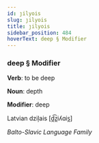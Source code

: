 ```yaml
---
id: ȷilyois
slug: ȷilyois
title: ȷilyois
sidebar_position: 484
hoverText: deep § Modifier
---
```


### deep § Modifier

**Verb**: to be deep

**Noun**: depth

**Modifier**: deep

Latvian dziļais [d̪͡z̪iʎɑis̪]

*Balto-Slavic Language Family*